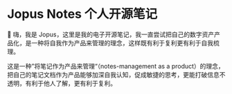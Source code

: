 # Jopus Notes 个人开源笔记

👋 嗨，我是 Jopus，这里是我的电子开源笔记，我一直尝试把自己的数字资产产品化，是一种将自我作为产品来管理的理念，这样既有利于复利更有利于自我梳理。

这是一种”将笔记作为产品来管理“（notes-management as a product）的理念，把自己的笔记文档作为产品能够加深自我认知，促成敏捷的思考，更能打破信息不透明，有利于他人了解，更有利于复利。